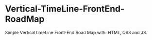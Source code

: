 # Vertical-TimeLine-FrontEnd-RoadMap
Simple Vertical timeLine Front-End Road Map with: HTML, CSS and JS.
